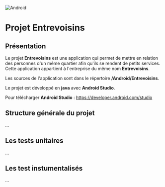 ![Android](https://img.shields.io/badge/Android-Studio-blue)
# Projet Entrevoisins
## Présentation 
Le projet __Entrevoisins__ est une application qui permet de mettre en relation des personnes d'un même quartier afin qu'ils se rendent de petits services.
Cette application appartient à l'entreprise du même nom __Entrevoisins__.

Les sources de l'application sont dans le répertoire __/Android/Entrevoisins__.

Le projet est développé en __java__ avec __Android Studio__.

Pour télécharger __Android Studio__ : <https://developer.android.com/studio>

## Structure générale du projet
...

## Les tests unitaires
...

## Les test instumentalisés
...